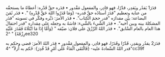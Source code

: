 ‌قدَرَ1 يَقدُر ويَقدِر، قدْرًا، فهو قادِر، والمفعول مَقْدور
• قدَره حقَّ قَدْره: أعطاهُ ما يستحقّه من عناية وتعظيم "‌قدَرَ أستاذَه حقَّ قدره- {وَمَا قَدَرُوا اللهَ حَقَّ قَدْرِهِ} ".
• ‌قدَر ثَمَنَ البضاعة: بيّن مقدارَه "‌قدر حجمَ الكتاب".
• ‌قدَر الأمرَ: دَبَّره وفكّر في تسويته "‌قدَر المشكلةَ بينه وبين أخيه".
• ‌قدَر الشَّيءَ بالشَّيء: قاسَهُ به وجعله على مِقداره "‌قدر احتفالَ هذا العام بالعام السَّابق".
• ‌قدَر اللهُ الرِّزْقَ على فلان: ضيّقه " {وَأَمَّا إِذَا مَا ابْتَلَاهُ
 فَقَدَرَ عَلَيْهِ رِزْقَهُ} " ^2ee320

قدَرَ2 يقدُر ويقدِر، قَدْرًا وقَدَرًا، فهو قادِر، والمفعول مَقْدور
• قدَر اللهُ الأمرَ: قضى وحكم به "قدر اللهُ السَّعادةَ عليه- {فَالْتَقَى الْمَاءُ عَلَى أَمْرٍ قَدْ قُدِرَ}: حُكم به أزلاً" ^4cc39f